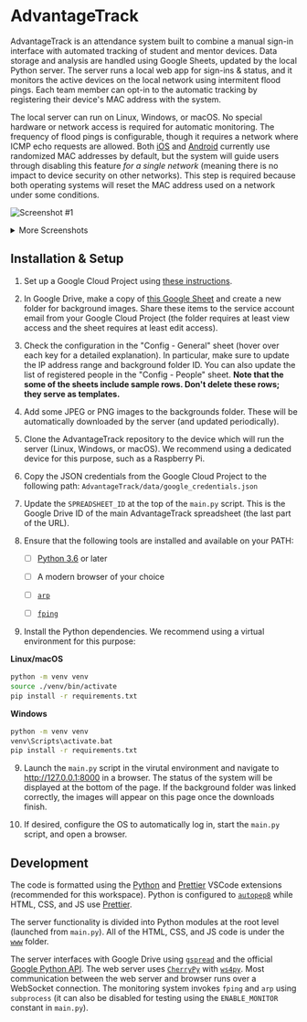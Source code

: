 # AdvantageTrack

AdvantageTrack is an attendance system built to combine a manual sign-in interface with automated tracking of student and mentor devices. Data storage and analysis are handled using Google Sheets, updated by the local Python server. The server runs a local web app for sign-ins & status, and it monitors the active devices on the local network using intermitent flood pings. Each team member can opt-in to the automatic tracking by registering their device's MAC address with the system.

The local server can run on Linux, Windows, or macOS. No special hardware or network access is required for automatic monitoring. The frequency of flood pings is configurable, though it requires a network where ICMP echo requests are allowed. Both [iOS](https://support.apple.com/HT211227) and [Android](https://source.android.com/devices/tech/connect/wifi-mac-randomization-behavior) currently use randomized MAC addresses by default, but the system will guide users through disabling this feature _for a single network_ (meaning there is no impact to device security on other networks). This step is required because both operating systems will reset the MAC address used on a network under some conditions.

![Screenshot #1](screenshots/img-1.png)

<details>
<summary>More Screenshots</summary>

![Screenshot #2](screenshots/img-2.png)

![Screenshot #3](screenshots/img-3.png)

</details>

## Installation & Setup

1. Set up a Google Cloud Project using [these instructions](GOOGLE.md).

2. In Google Drive, make a copy of [this Google Sheet](https://docs.google.com/spreadsheets/d/1eskt0XRDJ1SXpOBCr0fZ0JfxVvGlAnGfaVP7qLbpLMY/edit?usp=sharing) and create a new folder for background images. Share these items to the service account email from your Google Cloud Project (the folder requires at least view access and the sheet requires at least edit access).

3. Check the configuration in the "Config - General" sheet (hover over each key for a detailed explanation). In particular, make sure to update the IP address range and background folder ID. You can also update the list of registered people in the "Config - People" sheet. **Note that the some of the sheets include sample rows. Don't delete these rows; they serve as templates.**

4. Add some JPEG or PNG images to the backgrounds folder. These will be automatically downloaded by the server (and updated periodically).

5. Clone the AdvantageTrack repository to the device which will run the server (Linux, Windows, or macOS). We recommend using a dedicated device for this purpose, such as a Raspberry Pi.

6. Copy the JSON credentials from the Google Cloud Project to the following path: `AdvantageTrack/data/google_credentials.json`

7. Update the `SPREADSHEET_ID` at the top of the `main.py` script. This is the Google Drive ID of the main AdvantageTrack spreadsheet (the last part of the URL).

8. Ensure that the following tools are installed and available on your PATH:

    - [ ] [Python 3.6](https://www.python.org/downloads/) or later

    - [ ] A modern browser of your choice

    - [ ] [`arp`](https://linuxhint.com/arp-command-linux/)

    - [ ] [`fping`](http://fping.org)

9. Install the Python dependencies. We recommend using a virtual environment for this purpose:

**Linux/macOS**

```bash
python -m venv venv
source ./venv/bin/activate
pip install -r requirements.txt
```

**Windows**

```bat
python -m venv venv
venv\Scripts\activate.bat
pip install -r requirements.txt
```

9. Launch the `main.py` script in the virutal environment and navigate to http://127.0.0.1:8000 in a browser. The status of the system will be displayed at the bottom of the page. If the background folder was linked correctly, the images will appear on this page once the downloads finish.

10. If desired, configure the OS to automatically log in, start the `main.py` script, and open a browser.

## Development

The code is formatted using the [Python](https://marketplace.visualstudio.com/items?itemName=ms-python.python) and [Prettier](https://marketplace.visualstudio.com/items?itemName=esbenp.prettier-vscode) VSCode extensions (recommended for this workspace). Python is configured to [`autopep8`](https://pypi.org/project/autopep8/) while HTML, CSS, and JS use [Prettier](https://prettier.io).

The server functionality is divided into Python modules at the root level (launched from `main.py`). All of the HTML, CSS, and JS code is under the [`www`](www) folder.

The server interfaces with Google Drive using [`gspread`](https://pypi.org/project/gspread/) and the official [Google Python API](https://pypi.org/project/google-api-python-client). The web server uses [`CherryPy`](https://cherrypy.dev) with [`ws4py`](https://ws4py.readthedocs.io/en/latest/). Most communication between the web server and browser runs over a WebSocket connection. The monitoring system invokes `fping` and `arp` using `subprocess` (it can also be disabled for testing using the `ENABLE_MONITOR` constant in `main.py`).
